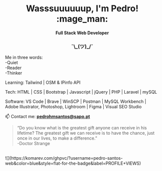 <h1 align="center">Wasssuuuuuup, I'm Pedro! :mage_man:</h1>
<h4 align="center">Full Stack Web Developer</h4>
<h3 align="center"> ¯\_(ツ)_/¯</h3>

Me in three words:
<br>-Quiet
<br>-Reader
<br>-Thinker

Learning:
Tailwind | OSM & IPinfo API

Tech:
HTML | CSS | Bootstrap | Javascript | jQuery | PHP | Laravel | mySQL

Software:
VS Code | Brave | WinSCP | Postman | MySQL Workbench | Adobe Illustrator, Photoshop, Lightroom | Figma | Visual SEO Studio

📫 Contact me: **pedrohmsantos@sapo.pt**

> “Do you know what is the greatest gift anyone can receive in his lifetime? The greatest gift we can receive is to have the chance, just once in our lives, to make a difference.”
> <br>
> -Doctor Strange
<br>
![](https://komarev.com/ghpvc/?username=pedro-santos-web&color=blue&style=flat-for-the-badge&label=PROFILE+VIEWS)
